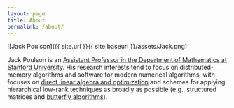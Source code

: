 ```yaml
---
layout: page
title: About
permalink: /about/
---
```


![Jack Poulson]({{ site.url }}{{ site.baseurl }}/assets/Jack.png)

Jack Poulson is an [Assistant Professor in the Department of Mathematics at 
Stanford University](http://mathematics.stanford.edu/people/name/jack/).
His research interests tend to focus on distributed-memory algorithms and 
software for modern numerical algorithms, with focuses on 
[direct linear algebra and optimization](http://libelemental.org) and schemes 
for applying hierarchical low-rank techniques as broadly as possible 
(e.g., structured matrices and [butterfly algorithms](http://github.com/poulson/dist-butterfly)).

